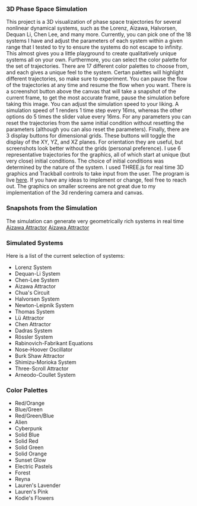 ### 3D Phase Space Simulation
This project is a 3D visualization of phase space trajectories for several nonlinear dynamical systems, such as the Lorenz, Aizawa, Halvorsen, Dequan Li, Chen Lee, and many more. Currently, you can pick one of the 18 systems I have and adjust the parameters of each system within a given range that I tested to try to ensure the systems do not escape to infinity. This almost gives you a little playground to create qualitatively unique systems all on your own. Furthermore, you can select the color palette for the set of trajectories. There are 17 different color palettes to choose from, and each gives a unique feel to the system. Certan palettes will highlight different trajectories, so make sure to experiment. You can pause the flow of the trajectories at any time and resume the flow when you want. There is a screenshot button above the canvas that will take a snapshot of the current frame, to get the most accurate frame, pause the simulation before taking this image. You can adjust the simulation speed to your liking. A simulation speed of 1 renders 1 time step every 16ms, whereas the other options do 5 times the slider value every 16ms. For any parameters you can reset the trajectories from the same initial condition without resetting the parameters (although you can also reset the parameters). Finally, there are 3 display buttons for dimensional grids. These buttons will toggle the display of the XY, YZ, and XZ planes. For orientation they are useful, but screenshots look better without the grids (personal preference). I use 6 representative trajectories for the graphics, all of which start at unique (but very close) initial conditions. The choice of initial conditions was determined by the nature of the system. I used THREE.js for real time 3D graphics and Trackball controls to take input from the user. The program is live [here](https://nasser-mohammed.github.io/simulations/programs/3D%20Phase%20Space/index.html). If you have any ideas to implement or change, feel free to reach out. The graphics on smaller screens are not great due to my implementation of the 3d rendering camera and canvas.

### Snapshots from the Simulation
The simulation can generate very geometrically rich systems in real time
[Aizawa Attractor](https://nasser-mohammed.github.io/art/pictures/aizawa.mp4)
[Aizawa Attractor](https://nasser-mohammed.github.io/art/picures/aizawaTwist.png)

### Simulated Systems
Here is a list of the current selection of systems:
- Lorenz System
- Dequan-Li System
- Chen-Lee System
- Aizawa Attractor
- Chua's Circuit
- Halvorsen System
- Newton-Leipnik System
- Thomas System
- Lü Attractor
- Chen Attractor
- Dadras System
- Rössler System
- Rabinovich-Fabrikant Equations
- Nose-Hoover Oscillator
- Burk Shaw Attractor
- Shimizu-Morioka System
- Three-Scroll Attractor
- Arneodo-Coullet System


### Color Palettes
- Red/Orange
- Blue/Green
- Red/Green/Blue
- Alien
- Cyberpunk
- Solid Blue
- Solid Red
- Solid Green
- Solid Orange
- Sunset Glow
- Electric Pastels
- Forest
- Reyna
- Lauren's Lavender
- Lauren's Pink
- Kodie's Flowers
